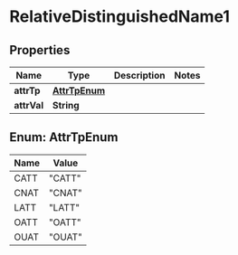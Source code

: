 

# RelativeDistinguishedName1

## Properties

Name | Type | Description | Notes
------------ | ------------- | ------------- | -------------
**attrTp** | [**AttrTpEnum**](#AttrTpEnum) |  | 
**attrVal** | **String** |  | 



## Enum: AttrTpEnum

Name | Value
---- | -----
CATT | &quot;CATT&quot;
CNAT | &quot;CNAT&quot;
LATT | &quot;LATT&quot;
OATT | &quot;OATT&quot;
OUAT | &quot;OUAT&quot;



